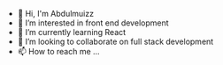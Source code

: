 - 👋 Hi, I'm Abdulmuizz 
- 👀 I’m interested in front end development 
- 🌱 I’m currently learning React 
- 💞️ I’m looking to collaborate on full stack development 
- 📫 How to reach me ...

<!---
aaagg54/aaagg54 is a ✨ special ✨ repository because its `README.md` (this file) appears on your GitHub profile.
You can click the Preview link to take a look at your changes.
--->
